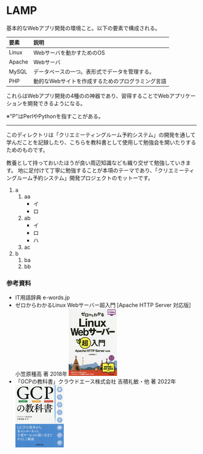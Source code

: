 # LAMP
基本的なWebアプリ開発の環境こと。以下の要素で構成される。

要素|説明
:--|:--
Linux|Webサーバを動かすためのOS
Apache|Webサーバ
MySQL|データベースの一つ。表形式でデータを管理する。
PHP|動的なWebサイトを作成するためのプログラミング言語

これらはWebアプリ開発の4種のの神器であり、習得することでWebアプリケーションを開発できるようになる。

※"P"はPerlやPythonを指すことがある。

---

このディレクトリは「クリエミーティングルーム予約システム」の開発を通して学んだことを記録したり、こちらを教科書として使用して勉強会を開いたりするためのものです。

教養として持っておいたほうが良い周辺知識なども織り交ぜて勉強していきます。
地に足付けて丁寧に勉強することが本項のテーマであり、「クリエミーティングルーム予約システム」開発プロジェクトのモットーです。

1. a
	1. aa
		- イ
		- ロ
	1. ab 
		- イ
		- ロ
		- ハ
	1. ac
1. b
	1. ba
	1. bb

### 参考資料
- IT用語辞典 e-words.jp
- ゼロからわかるLinux Webサーバー超入門 [Apache HTTP Server 対応版] 小笠原種高 著 2018年
![alt text](image-1.png)
- 「GCPの教科書」クラウドエース株式会社 吉積礼敏・他 著 2022年
![alt text](image.png)
